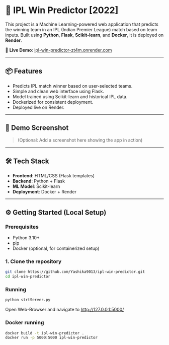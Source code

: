 # 🏏 IPL Win Predictor [2022]

This project is a Machine Learning-powered web application that predicts the winning team in an IPL (Indian Premier League) match based on team inputs. Built using **Python**, **Flask**, **Scikit-learn**, and **Docker**, it is deployed on **Render**.

🔗 **Live Demo**: [ipl-win-predictor-zt4m.onrender.com](https://ipl-win-predictor-zt4m.onrender.com/)

---

## 📦 Features

- Predicts IPL match winner based on user-selected teams.
- Simple and clean web interface using Flask.
- Model trained using Scikit-learn and historical IPL data.
- Dockerized for consistent deployment.
- Deployed live on Render.

---

## 🚀 Demo Screenshot

> (Optional: Add a screenshot here showing the app in action)

---

## 🛠️ Tech Stack

- **Frontend**: HTML/CSS (Flask templates)
- **Backend**: Python + Flask
- **ML Model**: Scikit-learn
- **Deployment**: Docker + Render

---

## ⚙️ Getting Started (Local Setup)

### Prerequisites

- Python 3.10+
- pip
- Docker (optional, for containerized setup)

### 1. Clone the repository

```bash
git clone https://github.com/Yashika9013/ipl-win-predictor.git
cd ipl-win-predictor
```
### Running
```bash
python strtServer.py
```
Open Web-Browser and navigate to http://127.0.0.1:5000/
### Docker running
```bash
docker build -t ipl-win-predictor .
docker run -p 5000:5000 ipl-win-predictor
```


